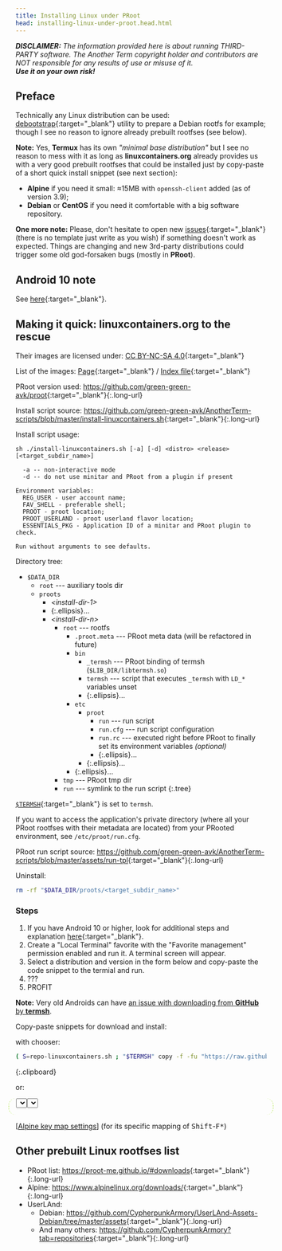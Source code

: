 ```yaml
---
title: Installing Linux under PRoot
head: installing-linux-under-proot.head.html
---
```

*__<hl>DISCLAIMER:</hl>__ The information provided here is about running THIRD-PARTY software.
The Another Term copyright holder and contributors are NOT responsible
for any results of use or misuse of it.
<br/>__Use it on your own risk!__*

## Preface

Technically any Linux distribution can be used:
[debootstrap](https://wiki.debian.org/Debootstrap){:target="_blank"} utility to prepare a Debian rootfs for example;
though I see no reason to ignore already prebuilt rootfses (see below).

**Note:** Yes, **Termux** has its own *"minimal base distribution"* but I see no reason to mess with it
as long as **linuxcontainers.org** already provides us with a very good prebuilt rootfses
that could be installed just by copy-paste of a short quick install snippet (see next section):
* **Alpine** if you need it small: ≈15MB with `openssh-client` added (as of version 3.9);
* **Debian** or **CentOS** if you need it comfortable with a big software repository.

**One more note:** Please, don't hesitate to open new [issues](https://github.com/green-green-avk/AnotherTerm/issues){:target="_blank"}
(there is no template just write as you wish) if something doesn't work as expected.
Things are changing and new 3rd-party distributions could trigger some old god-forsaken bugs (mostly in **PRoot**).

## Android&nbsp;10 note

See [here](local-shell-w-x.html#main_content){:target="_blank"}.

## Making it quick: linuxcontainers.org to the rescue

Their images are licensed under: [CC BY-NC-SA 4.0](https://creativecommons.org/licenses/by-nc-sa/4.0/){:target="_blank"}

List of the images: [Page](https://images.linuxcontainers.org/){:target="_blank"} / [Index file](https://images.linuxcontainers.org/meta/1.0/index-user){:target="_blank"}

PRoot version used: <https://github.com/green-green-avk/proot>{:target="_blank"}{:.long-url}

Install script source: <https://github.com/green-green-avk/AnotherTerm-scripts/blob/master/install-linuxcontainers.sh>{:target="_blank"}{:.long-url}

Install script usage:
```
sh ./install-linuxcontainers.sh [-a] [-d] <distro> <release> [<target_subdir_name>]

  -a -- non-interactive mode
  -d -- do not use minitar and PRoot from a plugin if present

Environment variables:
  REG_USER - user account name;
  FAV_SHELL - preferable shell;
  PROOT - proot location;
  PROOT_USERLAND - proot userland flavor location;
  ESSENTIALS_PKG - Application ID of a minitar and PRoot plugin to check.

Run without arguments to see defaults.
```

Directory tree:

* `$DATA_DIR`
  * `root` --- auxiliary tools dir
  * `proots`
    * *\<install-dir-1\>*
    * {:.ellipsis}...
    * *\<install-dir-n\>*
      * `root` --- rootfs
        * `.proot.meta` --- PRoot meta data (will be refactored in future)
        * `bin`
          * `_termsh` --- PRoot binding of termsh (`$LIB_DIR/libtermsh.so`)
          * `termsh` --- script that executes `_termsh` with `LD_*` variables unset
          * {:.ellipsis}...
        * `etc`
          * `proot`
            * `run` --- run script
            * `run.cfg` --- run script configuration
            * `run.rc` --- executed right before PRoot to finally set its environment variables *(optional)*
            * {:.ellipsis}...
          * {:.ellipsis}...
        * {:.ellipsis}...
      * `tmp` --- PRoot tmp dir
      * `run` --- symlink to the run script
{:.tree}

[`$TERMSH`](local-shell-utility.html#main_content){:target="_blank"} is set to `termsh`.

If you want to access the application's private directory (where all your PRoot rootfses with their metadata are located) from your PRooted environment, see `/etc/proot/run.cfg`.

PRoot run script source: <https://github.com/green-green-avk/AnotherTerm-scripts/blob/master/assets/run-tpl>{:target="_blank"}{:.long-url}

Uninstall:
```sh
rm -rf "$DATA_DIR/proots/<target_subdir_name>"
```

### Steps

1. If you have Android&nbsp;10 or higher, look for additional steps and explanation [here](local-shell-w-x.html#main_content){:target="_blank"}.
2. Create a "Local Terminal" favorite with the "Favorite management" permission enabled and run it. A terminal screen will appear.
3. Select a distribution and version in the form below and copy-paste the code snippet to the termial and run.
4. ???
5. PROFIT

**Note:** Very old Androids can have
[an issue with downloading from **GitHub** by **termsh**](issues.html#termsh-ssl-handshake-error-on-very-old-androids).

Copy-paste snippets for download and install:

with chooser:

```sh
( S=repo-linuxcontainers.sh ; "$TERMSH" copy -f -fu "https://raw.githubusercontent.com/green-green-avk/AnotherTerm-scripts/master/$S" -tp . && chmod 755 $S && sh ./$S )
```
{:.clipboard}

or:

<div style="border-left: 1px dashed #b5e853; border-right: 1px dashed #b5e853; border-radius: 1em; margin: 0 -1em 0 -1em; padding: 0 1em 0 1em;">
<select id="distro" class="btn"></select><select id="version" class="btn"></select>
<pre id="arches" style="display: inline-block; margin: 0; vertical-align: middle; white-space: pre-wrap;"></pre>
<pre class="clipboard"><code id="snippet"></code></pre>
</div>

[[Alpine key map settings](termkeymap:/v2?4489=%1B%5B15%3B2~&448b=%1B%5B18%3B2~&4485=%1BO2P&488=%1BO2S&48b=%1B%5B18%3B2~&48a=%1B%5B17%3B2~&487=%1BO2R&4487=%1BO2R&485=%1BO2P&489=%1B%5B15%3B2~&486=%1BO2Q&448a=%1B%5B17%3B2~&4486=%1BO2Q&4488=%1BO2S&name=Alpine)]
(for its specific mapping of <kbd>Shift</kbd>-<kbd>F*</kbd>)

## Other prebuilt Linux rootfses list

* PRoot list: <https://proot-me.github.io/#downloads>{:target="_blank"}{:.long-url}
* Alpine: <https://www.alpinelinux.org/downloads/>{:target="_blank"}{:.long-url}
* UserLAnd:
  * Debian: <https://github.com/CypherpunkArmory/UserLAnd-Assets-Debian/tree/master/assets>{:target="_blank"}{:.long-url}
  * And many others: <https://github.com/CypherpunkArmory?tab=repositories>{:target="_blank"}{:.long-url}
